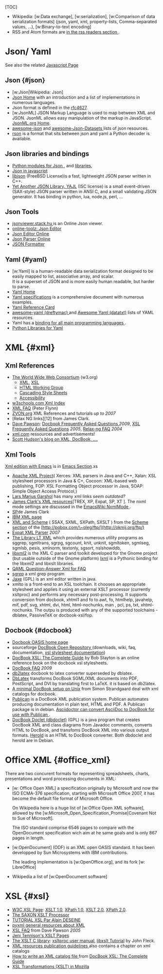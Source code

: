 <!--
.. description:
.. date: 2015-06-09
.. slug: data_exchange
.. tags:
.. link:
.. book: mzlinux
.. title: Data exchange formats
-->

[TOC]

-   Wikipedia: [w:Data exchange], [w:serialization],
    [w:Comparison of data serialization formats] (json, yaml, xml,
    property-lists, Comma-separated values, ...), [w:Binary-to-text encoding]
-   RSS and Atom formats are [in the rss readers section
    ](/node/rss_readers#rss_formats "internal reference").


# Json/ Yaml

See also the related [Javascript Page](/node/javascript "internal reference")

## Json  {#json}
-   [w:Json|Wikipedia: Json]
-   [Json Home](http://json.org/) with an introduction and a list of
    implementations in numerous languages.
-   Json format is defined in the
    [rfc4627](http://www.ietf.org/rfc/rfc4627.txt).
-   [w:JsonML] JSON Markup Language is  used to map between XML  and JSON.
    JsonML allows easy manipulation of the markup in JavaScript.
    [JsonML.org Home](http://jsonml.org/).<br />
-   [awesome-json](https://github.com/burningtree/awesome-json)
    and [awesome-Json-Datasets
    ](https://github.com/jdorfman/awesome-json-datasets)
    lists of json resources.
-   [rson](https://code.google.com/p/rson/)
    is a format that sits between json and yaml a Python decoder is
    available.

## Json libraries and bindings
-   [Python modules for Json
    ](/node/python_libraries#serializing_modules "internal reference"),
    and [libraries](/node/python_libraries#serializing_libs "internal reference"),
-   [Json in javascript](http://www.json.org/js.html)
-   [libjson](http://sourceforge.net/projects/libjson/)
    (FreeBSD License)is a fast, lightweight JSON parser written in C++.
-   [Yet Another JSON Library. YAJL](http://lloyd.github.io/yajl/)
    (ISC license)
    is a small event-driven (SAX-style) JSON parser written in ANSI C,
    and a small validating JSON generator. It has binding in python,
    lua, node.js, perl, ...

## Json Tools
-   [jsonviewer.stack.hu
    ](http://jsonviewer.stack.hu/) is an Online Json viewer.
-   [online-toolz: Json Editor
    ](http://www.online-toolz.com/tools/json-editor.php)
-   [Json Editor Online
    ](http://www.jsoneditoronline.org/)
-   [Json Parser Online](http://json.parser.online.fr/)
-   [JSON Formatter
    ](http://www.freeformatter.com/json-formatter.html)

## Yaml {#yaml}
-   [w:Yaml] is a human-readable data serialization format designed
     to be easily mapped to  list, associative array, and scalar.<br />
    It is a superset of JSON and is more easily human readable, but
    harder to parse.
-   [Yaml Home](http://www.yaml.org/about.html)
-   [Yaml specifications](http://www.yaml.org/spec/)
    is a  comprehensive document with numerous examples.
-   [Yaml Reference Card](http://www.yaml.org/refcard.html)
-   [awesome-yaml (dreftymac)
    ](https://github.com/dreftymac/awesome-yaml) and
    [Awesome Yaml (datatxt)](https://github.com/datatxt/awseome-yaml)
    lists of YAML resources.
-   Yaml has a [binding for all main programming languages
    ](http://en.wikipedia.org/wiki/Yaml#Bindings).
-   [Python Libraries for Yaml
    ](/node/python_libraries#serializing_libs "internal reference")


# XML {#xml}

## Xml References
-   [The World Wide Web Consortium](http://www.w3.org/) (w3.org)
    -   [XML](http://www.w3c.org/XML/), [XSL](http://www.w3.org/Style/XSL/)
    -   [HTML Working Group](http://www.w3.org/html/wg/)
    -   [Cascading Style Sheets](http://www.w3.org/Style/CSS/)
    -   [Accessibility]( http://www.w3.org/WAI/)
-   [w3schools.com Xml Index](http://www.w3schools.com/xml/)
-   [XML FAQ](http://www.ucc.ie/xml/) (Peter Flynn)
-   [ZVON.org](http://www.zvon.org/) XML References and tutorials _up to 2007_
-   [Relax NG links][12] from James Clark.
-   [Dave Pawson]( http://www.dpawson.co.uk/):
    [Docbook Frequently Asked Questions
    ](http://www.dpawson.co.uk/docbook/) _2009_,
    [XSL Frequently Asked Questions](http://www.dpawson.co.uk/xsl/)
    _2005_,
    [Relax-ng FAQ]( http://www.dpawson.co.uk/relaxng/) _2004_
-   [xml.com](http://www.xml.com/) ressources and advertisements!
-   [Scott Hudson's blog on XML, DocBook, ....
    ](http://shudson310.blogspot.com/)

## Xml Tools
[Xml edition with Emacs](/node/emacs#xml_emacs "internal reference")
is in [Emacs Section](/node/emacs "internal reference").xs

-   [Apache XML Project](http://xml.apache.org/)( Xerces: XML
    parsers in Java and C++, Xalan: XSL stylesheet processors in Java
    & C+, Cocoon: XML-based web publishing, FOP: XSL Formatting Object
    processor in Java, SOAP: Simple Object Access Protocol,)
-   [Lars Marius Garshol](http://www.garshol.priv.no/) has many xml
    links _seem outdated?_
-   [James Clark's XML resources](http://www.jclark.com/xml/)[TREX,
    XP, Expat, SP, XT ]. The nxml mode
    settings are discussed in the
    [EmacsWiki NxmlMode
    ](http://www.emacswiki.org/emacs/NxmlMode).
-   [SP](http://www.jclark.com/sp/)de James Clark
-   [IBM XML page](http://www.software.ibm.com/xml/)
-   [XML and Scheme](http://okmij.org/ftp/Scheme/xml.html) ( SSAX,
    SXML, SXPath, SXSLT ) from the
    [Scheme section](http://okmij.org/ftp/Scheme) of the
    [http://pobox.com/\~oleg/ftp/](http://okmij.org/ftp/)
-   [Expat XML Parser](http://expat.sourceforge.net) _2007_
-   [The Library LT XML](http://www.ltg.ed.ac.uk/software/xml/)
    which provides numerous utility programs as sggrep, sgmltrans,
    sgrpg, sgcount, knit, unknit, sgmltoken, sgmlseg, sgmlsb, pesis,
    xmlnorm, textonly, sgsort, nslshowddb,
-   [libxml2](http://xmlsoft.org/) is the XML C parser and toolkit
    developed for the Gnome project (but usable outside of the Gnome
    platform) [lxml](http://codespeak.net/lxml/) is a Pythonic binding
    for the libxml2 and libxslt libraries.
-   [QAML Question-Answer Xml for FAQ
    ](http://www.ascc.net/xml/en/utf-8/qaml-index.html)
-   [sgrep](http://www.cs.helsinki.fi/~jjaakkol/sgrep.html) a xml
    grep program
-   [Jaxe](http://jaxe.sourceforge.net/en/) (GPL)
    is an xml editor written in java.
-   xmlto is a front-end to an XSL toolchain. It chooses an appropriate
    stylesheet and applies it using an
    external XSLT processor (currently xsltproc) and
    performs any necessary post-processing.
    It supports conversion from docbook, xhtml1 and fo  to
    awt, fo, htmlhelp, javahelp, mif, pdf, svg, xhtml,
    dvi, html, html-nochunks, man , pcl, ps, txt, xhtml-nochunks.
    The outpu is produced with any of the supported toolchains -
    dblatex, PassiveTeX or docbook-xsl/fop.

## Docbook {#docbook}

-   [Docbook OASIS home page](http://www.oasis-open.org/docbook)
-   sourceforge [DocBook Open Repository
    ](http://docbook.sourceforge.net/)
    (downloads, wiki, faq, documentation, [xsl stylesheet
    documentation](http://docbook.sourceforge.net/release/xsl/current/doc/))
-   [DocBook XSL: The Complete
    Guide](http://www.sagehill.net/docbookxsl/) by Bob Stayton is an
    online reference book on the docbook xsl stylesheets.
-   [DocBook FAQ](http://www.dpawson.co.uk/docbook/) _2009_
-   [db2latex](http://db2latex.sourceforge.net/whatis.html "db2latex.sourceforge.net")
    docbook to latex converter superseded by dblatex.
-   [DbLatex](http://dblatex.sourceforge.net/ "dblatex.sourceforge.net")
    transforms DocBook SGML/XML documents into PDF, PostScript, and DVI
    by translating first to LaTeX. it is based on db2latex.
-   [A minimal DocBook setup on
    Unix](http://aeditor.rubyforge.org/mini_docbook.html) from Simon
    Strandgaard deal with xml catalogs for docbook.
-   [Publican](https://fedorahosted.org/publican/)
    is a DocBook XML publication system. Publican automates producing
    documentation in  plain text, HTML and PDF. A Publican package is
    in debian.
    [Asciidoctor can convert AsciiDoc to DocBook for use with Publican
    ](https://github.com/asciidoctor/asciidoctor/wiki/Convert-Asciidoc-to-Docbook-for-use-with-Publican).
-   [DocBook Doclet (dbdoclet)](http://www.dbdoclet.org/) (GPL)
    is a java program that creates DocBook XML and class diagrams
    from Javadoc comments, converts HTML to DocBook, and transfoms
    DocBook XML into various output formats.
    [Herold](http://www.dbdoclet.org/projects/herold/index.html)
    is an HTML to DocBook converter. Both dbdoclet and
    herold are in Debian.


# Office XML {#office_xml}

There are two concurent formats for representing spreadsheets, charts,
presentations and word processing documents in XML:

-   [w: Office Open XML] a specification originally by Microsoft and now
    the ISO ECMA-376 specification, starting with Microsoft Office
    2007, it has become the default file format of Microsoft Office.

    On Wikipedia here is a huge list of [w:Office Open XML software],
    allowed by the [w:Microsoft_Open_Specification_Promise|Covenant
    Not to Sue of Microsoft].

    The ISO standard comprise 6546 pages to compare with the
    OpenDocument specification wich aim at he same goals and is only
    867 pages in length.

-   [w:OpenDocument] (ODF) is an XML open OASIS standard. It has been
    developped by Sun Microsystems with IBM contributions.

    The leading implementation is [w:OpenOffice.org], and
    its fork [w: LibreOffice]

-   Wikipedia a list of [w:OpenDocument software]

# XSL {#xsl}

-   [W3C XSL Page](http://www.w3.org/Style/XSL/):
    [XSLT 1.0](http://www.w3.org/TR/xslt),
    [XPath 1.0](http://www.w3.org/TR/xpath),
    [XSLT 2.0](http://www.w3.org/TR/xslt20/),
    [XPath 2.0](http://www.w3.org/TR/xpath20/).
-   [The SAXON XSLT Processor](http://saxon.sourceforge.net/)
-   [TUTORIAL XSL Par Alain DESEINE
    ](http://www.cabinfo.com/xsltut/xsl_tut.htm)
-   [pyxml general resources about XML](http://pyxml.sourceforge.net/topics/xml.html)
-   [XSL FAQ](http://www.dpawson.co.uk/xsl/) from Dave Pawson _2005_
-   [Jeni Tennison's XSLT Pages](http://www.jenitennison.com/xslt/)
-   [The XSLT C library](http://xmlsoft.org/XSLT/):
    [xsltproc user manual](http://xmlsoft.org/XSLT/xsltproc.html),
    [libxslt
    Tutorial](http://xmlsoft.org/XSLT/tutorial/libxslttutorial.html) by
    John Fleck.
-   [XML resources publication guidelines
    ](http://xmlsoft.org/guidelines.html)
    also contains a chapter on xml catalogs
-   [How to write an XML catalog file
    ](http://www.sagehill.net/docbookxsl/WriteCatalog.html)
    from [DocBook XSL: The Complete Guide
    ](http://www.sagehill.net/docbookxsl/)
-   [XSL Transformations (XSLT) in Mozilla
    ](http://www.mozilla.org/projects/xslt/)

<!-- Local Variables: -->
<!-- mode: markdown -->
<!-- ispell-local-dictionary: "english" -->
<!-- End: -->

